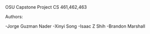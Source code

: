 OSU Capstone Project CS 461,462,463

Authors:

-Jorge Guzman Nader
-Xinyi Song
-Isaac Z Shih
-Brandon Marshall

